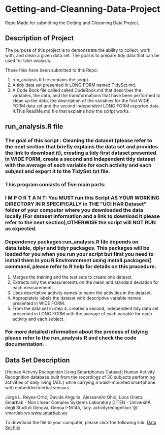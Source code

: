 # Getting-and-Cleanning-Data-Project
Repo Made for submitting the Getting and Cleanning Data Project.

## Description of Project
The purpose of this project is to demonstrate the ability to collect, work with, and clean a given data set. The goal is to prepare tidy data that can be used for later analysis.

These files have been submitted to this Repo:
1. run_analysis.R file contains the script.
2. A tidy data set presented in LONG FORM named TidySet.md.
3. A Code Book file called called CodeBook.md that describes the variables, the data, and the transformations that have been performed to clean up the data, the description of the variables for the first WIDE FORM data set and the second independent LONG FORM exported data.
4.This ReadMe.md file that explains how the script works.

## run_analysis.R file

### The goal of this script : Cleaning the dataset (please refer to the next section that briefly explains the data set and provides the link to download it), creating a tidy first dataset presented in WIDE FORM, create a second and independent tidy dataset with the average of each variable for each activity and each subject and export it to the TidySet.txt file.

### This program consists of five main parts:
### I M P O R T A N T: You MUST run this Script AS YOUR WORKING DIRECTORY IN R SPECIFICALLY in THE "UCI HAR Dataset" folder of your computer where you downloaded the data locally (For dataset information and a link to download it please refer to the next section),OTHERWISE the script will NOT RUN as expected.
### Dependency packages:run_analysis.R file depends on data.table, dplyr and tidyr packages. This packages will be loaded for you when you run your script but first you need to install them in you R Environmment using install.packages() command, please refer to R help for details on this procedure.

1. Merges the training and the test sets to create one dataset.
2. Extracts only the measurements on the mean and standard deviation for each measurement.
3. Uses descriptive activity names to name the activities in the dataset.
4. Appropiately labels the dataset with descriptive variable names presented in WIDE FORM.
5. From the data set in step 4, creates a second, independent tidy data set presented in LONG FORM with the average of each variable for each activity and each subject.

### For more detailed information about the process of tidying please refer to the run_analysis.R and check the code documentation.

## Data Set Description

[Human Activity Recognition Using Smartphones Dataset]
Human Activity Recognition database built from the recordings of 30 subjects performing activities of daily living (ADL) while carrying a waist-mounted smartphone with embedded inertial sensors.

Jorge L. Reyes-Ortiz, Davide Anguita, Alessandro Ghio, Luca Oneto.
Smartlab - Non Linear Complex Systems Laboratory
DITEN - UniversitÃ  degli Studi di Genova, Genoa I-16145, Italy.
activityrecognition '@' smartlab.ws
www.smartlab.ws

To download the file to your computer, please click the following link:
[Data Set File](http://archive.ics.uci.edu/ml/machine-learning-databases/00240/UCI%20HAR%20Dataset.zip)
